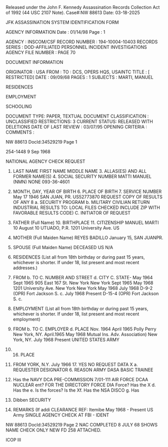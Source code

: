 Released under the John F. Kennedy
Assassination Records Collection Act of
1992 (44 USC 2107 Note). Case#:NW
88613 Date: 03-18-2025

JFK ASSASSINATION SYSTEM
IDENTIFICATION FORM

AGENCY INFORMATION
Date : 01/14/98
Page : 1

AGENCY : INSCOM/CSF
RECORD NUMBER : 194-10004-10403
RECORDS SERIES : DOD-AFFILIATED PERSONNEL INCIDENT INVESTIGATIONS
AGENCY FILE NUMBER : PAGE 70

DOCUMENT INFORMATION

ORIGINATOR : USA
FROM :
TO : DCS, OPERS HQS, USAINTC
TITLE : [ RESTRICTED]
DATE : 09/09/68
PAGES : 1
SUBJECTS : MARTI, MANUEL

RESIDENCES

EMPLOYMENT

SCHOOLING

DOCUMENT TYPE: PAPER, TEXTUAL DOCUMENT
CLASSIFICATION : UNCLASSIFIED
RESTRICTIONS: 3
CURRENT STATUS: RELEASED WITH DELETIONS
DATE OF LAST REVIEW : 03/07/95
OPENING CRITERIA :
COMMENTS :

NW 88613 Docld:34529219 Page 1

254-1448 9 Sep 1968

NATIONAL AGENCY CHECK REQUEST

1. LAST NAME FIRST NAME MIDDLE NAME 3. ALLAS(ES) AND ALL FORMER NAME(S) 4. SOCIAL SECURITY NUMBER
MATTI MANUEL (NMN) NONE 093-36-4601
5. MONTH, DAY, YEAR OF BIRTH 6. PLACE OF BIRTH 7. SERVICE NUMBER
May 17 1946 SAN JUAN, PR. US52773870
REQUEST COPY OF RESULTS OF ANY 8 a. SECURITY PROGRAM
b. MILITARY
CIVILIAN
RETURN INDUSTRIAL
RESULTS TO: LOCAL FILES CHECKED
INCLUDE ZIP WITH FAVORABLE RESULTS
CODE)
C. INITIATOR OF REQUEST

9. FATHER (Full Name) 10. BIRTHPLACE 11. CITIZENSHIP
MANUEL MARTI 10 August 10 UTUADO, P.R. 1201 University Ave. US
6. MOTHER (Full Maiden Name)
REYES BADILLO January 15, SAN JUANPR.
8. SPOUSE (Full Maiden Name) DECEASED US
N/A
13. RESIDENCES (List all from 18th birthday or during past 15 years, whichever is shorter. If under 18, list present and most recent addresses.)
1. FROM b. TO C. NUMBER AND STREET d. CITY C. STATE-
May 1964 Sept 1965 905 East 167 St. New York New York
Sept 1965 May 1968 1201 University Ave. New York New York
May 1968 July 1968 D-9-2 (OPR) Fort Jackson S. c.
July 1968 Present D-15-4 (OPR) Fort Jackson S. c.

14. EMPLOYMENT (List all from 18th birthday or during past 15 years, whichever is shorter. If under 18, list present and most recent employment)
4. FROM b. TO C. EMPLOYER d. PLACE
Nov. 1964 April 1965 Polly Perry New York, NY.
April.1965 May 1968 Mutual Ins. Adv. Association) New York, NY.
July 1968 Present UNITED STATES ARMY

15. 16. PLACE
1. FROM YORK, N.Y.
July 1966 17.
YES NO REQUEST DATA
X a. REQUESTER DESIGNATOR 6. REASON
ARMY
DASA BASIC TRAINEE
6. Has the NAVY DCA PRE-COMMISSION
7/01-111 AIR FORCE DCAA NUCLEAR
ent? FOR THE DIRECTORY FORCE DIA Force?
Has the
X
d. Has the
e. Is the
forces?
Is the
Xf. Has the NSA DISCO
g. Has
5. Dibben SECURITY
18. REMARKS (If addi CLEARANCE
REF: Itemibe May 1968 - Present US Army
SINGLE AGENCY CHECK AT FBI - IDENT

NW 88613 Docld:34529219 Page 2
NAC COMPLETED 8 JULY 68 SHOWS NAME CHECK
ONLY NEW FD 258 ATTACHED.

ICOP III
